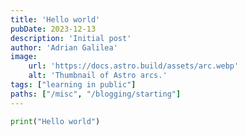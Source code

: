 ```yaml
---
title: 'Hello world'
pubDate: 2023-12-13
description: 'Initial post'
author: 'Adrian Galilea'
image:
    url: 'https://docs.astro.build/assets/arc.webp'
    alt: 'Thumbnail of Astro arcs.'
tags: ["learning in public"]
paths: ["/misc", "/blogging/starting"]
---
```


```python
print("Hello world")
```